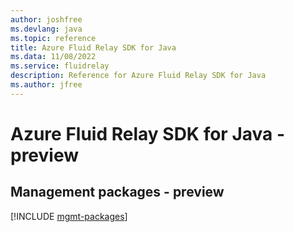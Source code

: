 ```yaml
---
author: joshfree
ms.devlang: java
ms.topic: reference
title: Azure Fluid Relay SDK for Java
ms.data: 11/08/2022
ms.service: fluidrelay
description: Reference for Azure Fluid Relay SDK for Java
ms.author: jfree
---
```

# Azure Fluid Relay SDK for Java - preview

## Management packages - preview
[!INCLUDE [mgmt-packages](fluid-relay-mgmt-index.md)]